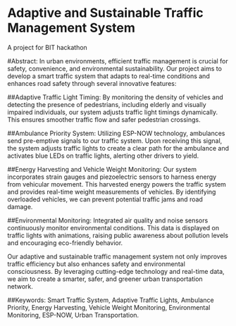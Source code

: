# Adaptive and Sustainable Traffic Management System
A project for BIT hackathon 

#Abstract:
In urban environments, efficient traffic management is crucial for safety, convenience, and environmental sustainability. Our project aims to develop a smart traffic system that adapts to real-time conditions and enhances road safety through several innovative features:

##Adaptive Traffic Light Timing: By monitoring the density of vehicles and detecting the presence of pedestrians, including elderly and visually impaired individuals, our system adjusts traffic light timings dynamically. This ensures smoother traffic flow and safer pedestrian crossings.

##Ambulance Priority System: Utilizing ESP-NOW technology, ambulances send pre-emptive signals to our traffic system. Upon receiving this signal, the system adjusts traffic lights to create a clear path for the ambulance and activates blue LEDs on traffic lights, alerting other drivers to yield.

##Energy Harvesting and Vehicle Weight Monitoring: Our system incorporates strain gauges and piezoelectric sensors to harness energy from vehicular movement. This harvested energy powers the traffic system and provides real-time weight measurements of vehicles. By identifying overloaded vehicles, we can prevent potential traffic jams and road damage.

##Environmental Monitoring: Integrated air quality and noise sensors continuously monitor environmental conditions. This data is displayed on traffic lights with animations, raising public awareness about pollution levels and encouraging eco-friendly behavior.

Our adaptive and sustainable traffic management system not only improves traffic efficiency but also enhances safety and environmental consciousness. By leveraging cutting-edge technology and real-time data, we aim to create a smarter, safer, and greener urban transportation network.

##Keywords: Smart Traffic System, Adaptive Traffic Lights, Ambulance Priority, Energy Harvesting, Vehicle Weight Monitoring, Environmental Monitoring, ESP-NOW, Urban Transportation.
